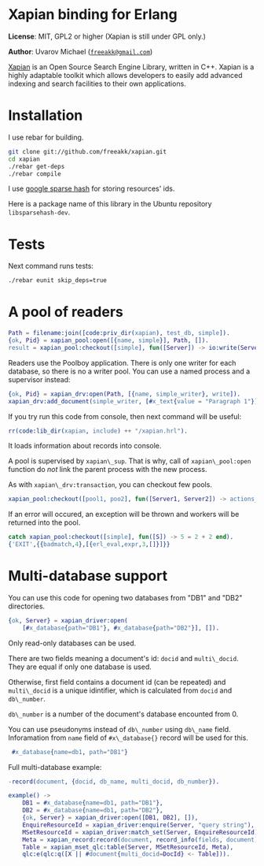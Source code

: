 Xapian binding for Erlang
=========================

__License__: MIT, GPL2 or higher (Xapian is still under GPL only.)

__Author__: Uvarov Michael ([`freeakk@gmail.com`](mailto:freeakk@gmail.com))


[Xapian](http://xapian.org/) is an Open Source Search Engine Library, 
written in C++.
Xapian is a highly adaptable toolkit which allows developers to easily add 
advanced indexing and search facilities to their own applications.


Installation
============

I use rebar for building.

```bash
git clone git://github.com/freeakk/xapian.git
cd xapian
./rebar get-deps
./rebar compile
```

I use [google sparse hash](http://code.google.com/p/sparsehash/?redir=1) 
for storing resources' ids.

Here is a package name of this library in the Ubuntu repository
`libsparsehash-dev`.


Tests
=====

Next command runs tests:

```bash
./rebar eunit skip_deps=true
```


A pool of readers
=================

```erlang
Path = filename:join([code:priv_dir(xapian), test_db, simple]).
{ok, Pid} = xapian_pool:open([{name, simple}], Path, []).
result = xapian_pool:checkout([simple], fun([Server]) -> io:write(Server), result end).
```

Readers use the Poolboy application. 
There is only one writer for each database, so there is no a writer pool.
You can use a named process and a supervisor instead:

```erlang
{ok, Pid} = xapian_drv:open(Path, [{name, simple_writer}, write]).
xapian_drv:add_document(simple_writer, [#x_text{value = "Paragraph 1"}]).
```

If you try run this code from console, then next command will be useful:

```erlang
rr(code:lib_dir(xapian, include) ++ "/xapian.hrl").
```

It loads information about records into console.


A pool is supervised by `xapian\_sup`. That is why, call of 
`xapian\_pool:open` function do *not* link the parent process with the new 
process. 

As with `xapian\_drv:transaction`, you can checkout few pools.

```erlang
xapian_pool:checkout([pool1, poo2], fun([Server1, Server2]) -> actions_here end).
```
 
If an error will occured, an exception will be thrown and workers 
will be returned into the pool.

```erlang
catch xapian_pool:checkout([simple], fun([S]) -> 5 = 2 + 2 end).
{'EXIT',{{badmatch,4},[{erl_eval,expr,3,[]}]}}
```


Multi-database support
======================


You can use this code for opening two databases from "DB1" and "DB2" directories.

```erlang
{ok, Server} = xapian_driver:open(
    [#x_database{path="DB1"}, #x_database{path="DB2"}], []).
```

Only read-only databases can be used.

There are two fields meaning a document's id: `docid` and `multi\_docid`.
They are equal if only one database is used.

Otherwise, first field contains a document id (can be repeated) and 
`multi\_docid` is a unique idintifier, which is calculated from 
`docid` and `db\_number`.

`db\_number` is a number of the document's database encounted from 0.

You can use pseudonyms instead of `db\_number` using `db\_name` field.
Inforamation from `name` field of `#x\_database{}` record will be used for 
this.

```erlang
 #x_database{name=db1, path="DB1"}
```

Full multi-database example:

```erlang
-record(document, {docid, db_name, multi_docid, db_number}).

example() ->
    DB1 = #x_database{name=db1, path="DB1"}, 
    DB2 = #x_database{name=db1, path="DB2"},
    {ok, Server} = xapian_driver:open([DB1, DB2], []),
    EnquireResourceId = xapian_driver:enquire(Server, "query string"),
    MSetResourceId = xapian_driver:match_set(Server, EnquireResourceId),
    Meta = xapian_record:record(document, record_info(fields, document)),
    Table = xapian_mset_qlc:table(Server, MSetResourceId, Meta),
    qlc:e(qlc:q([X || #document{multi_docid=DocId} <- Table])).
```
